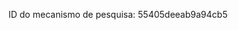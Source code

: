 <script async src="https://cse.google.com/cse.js?cx=55405deeab9a94cb5">
</script>
<div class="gcse-search"></div>

ID do mecanismo de pesquisa: 55405deeab9a94cb5
